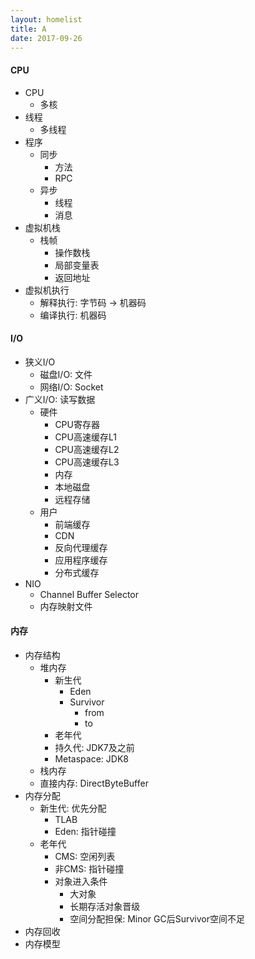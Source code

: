 ```yaml
---
layout: homelist
title: A
date: 2017-09-26
---
```


#### CPU

* CPU
    * 多核
* 线程
    * 多线程
* 程序
    * 同步
        * 方法
        * RPC
    * 异步
        * 线程
        * 消息
* 虚拟机栈
    * 栈帧
        * 操作数栈
        * 局部变量表
        * 返回地址
* 虚拟机执行
    * 解释执行: 字节码 -&gt; 机器码
    * 编译执行: 机器码

#### I/O

* 狭义I/O
    * 磁盘I/O: 文件
    * 网络I/O: Socket
* 广义I/O: 读写数据
    * 硬件
        * CPU寄存器
        * CPU高速缓存L1
        * CPU高速缓存L2
        * CPU高速缓存L3
        * 内存
        * 本地磁盘
        * 远程存储
    * 用户
        * 前端缓存
        * CDN
        * 反向代理缓存
        * 应用程序缓存
        * 分布式缓存
* NIO
    * Channel Buffer Selector
    * 内存映射文件

#### 内存

* 内存结构
    * 堆内存
        * 新生代
            * Eden
            * Survivor
                * from
                * to
        * 老年代
        * 持久代: JDK7及之前
        * Metaspace: JDK8
    * 栈内存
    * 直接内存: DirectByteBuffer
* 内存分配
    * 新生代: 优先分配
        * TLAB
        * Eden: 指针碰撞
    * 老年代
        * CMS: 空闲列表
        * 非CMS: 指针碰撞
        * 对象进入条件
            * 大对象
            * 长期存活对象晋级
            * 空间分配担保: Minor GC后Survivor空间不足
* 内存回收
* 内存模型
